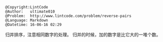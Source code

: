 ```
@Copyright:LintCode
@Author:   ultimate010
@Problem:  http://www.lintcode.com/problem/reverse-pairs
@Language: Markdown
@Datetime: 16-06-16 02:29
```

归并排序，注意相同数字的处理。
归并的时候，加的数字是比它大的一堆个数。